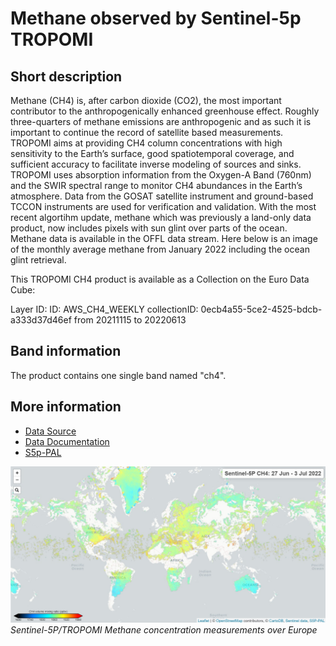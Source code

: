 # Methane observed by Sentinel-5p TROPOMI

## Short description

Methane (CH4) is, after carbon dioxide (CO2), the most important contributor to the anthropogenically enhanced greenhouse effect. Roughly three-quarters of methane emissions are anthropogenic and as such it is important to continue the record of satellite based measurements. TROPOMI aims at providing CH4 column concentrations with high sensitivity to the Earth’s surface, good spatiotemporal coverage, and sufficient accuracy to facilitate inverse modeling of sources and sinks. TROPOMI uses absorption information from the Oxygen-A Band (760nm) and the SWIR spectral range to monitor CH4 abundances in the Earth’s atmosphere. Data from the GOSAT satellite instrument and ground-based TCCON instruments are used for verification and validation. With the most recent algortihm update, methane which was previously a land-only data product, now includes pixels with sun glint over parts of the ocean. Methane data is available in the OFFL data stream. Here below is an image of the monthly average methane from January 2022 including the ocean glint retrieval.

This TROPOMI CH4 product is available as a Collection on the Euro Data Cube:

Layer ID:
ID: AWS_CH4_WEEKLY
collectionID: 0ecb4a55-5ce2-4525-bdcb-a333d37d46ef
from 20211115 to 20220613

## Band information

The product contains one single band named "ch4".

## More information

- [Data Source](http://www.tropomi.eu/data-products/methane)
- [Data Documentation]( http://www.tropomi.eu)
- [S5p-PAL](https://maps.s5p-pal.com/)

![Methane products](ch4.PNG)<br>
*Sentinel-5P/TROPOMI Methane concentration measurements over Europe*
